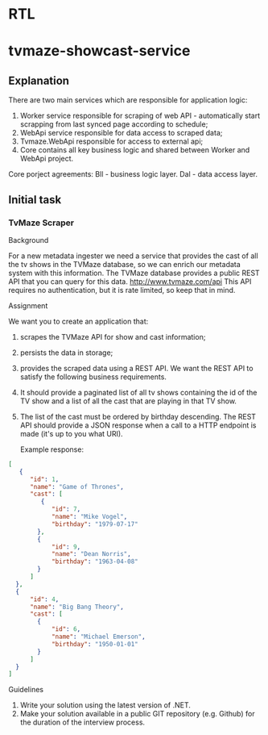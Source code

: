 # RTL
# tvmaze-showcast-service

## Explanation 
There are two main services which are responsible for application logic:
1. Worker service responsible for scraping of web API - automatically start scrapping from last synced page according to schedule;
2. WebApi service responsible for data access to scraped data;
3. Tvmaze.WebApi responsible for access to external api;
4. Core contains all key business logic and shared between Worker and WebApi project.

Core porject agreements:
Bll - business logic layer.
Dal - data access layer.

## Initial task
### TvMaze Scraper

Background

For a new metadata ingester we need a service that provides the cast of all the tv shows in the
TVMaze database, so we can enrich our metadata system with this information. The TVMaze
database provides a public REST API that you can query for this data.
http://www.tvmaze.com/api
This API requires no authentication, but it is rate limited, so keep that in mind.

Assignment

We want you to create an application that:

1. scrapes the TVMaze API for show and cast information;
2. persists the data in storage;
3. provides the scraped data using a REST API. We want the REST API to satisfy the following business requirements.
4. It should provide a paginated list of all tv shows containing the id of the TV show and a list of
   all the cast that are playing in that TV show.
5. The list of the cast must be ordered by birthday descending.
   The REST API should provide a JSON response when a call to a HTTP endpoint is made (it's up to you
   what URI).

   Example response:
```json
[
   {
      "id": 1,
      "name": "Game of Thrones",
      "cast": [
         {
            "id": 7,
            "name": "Mike Vogel",
            "birthday": "1979-07-17"
        }, 
        {
            "id": 9,
            "name": "Dean Norris",
            "birthday": "1963-04-08"
        }
      ]
  },
  {
      "id": 4,
      "name": "Big Bang Theory",
      "cast": [
        {
            "id": 6,
            "name": "Michael Emerson",
            "birthday": "1950-01-01"
        }
      ]
  }
]
```
Guidelines
1. Write your solution using the latest version of .NET.
2. Make your solution available in a public GIT repository (e.g. Github) for the duration of the
   interview process.
